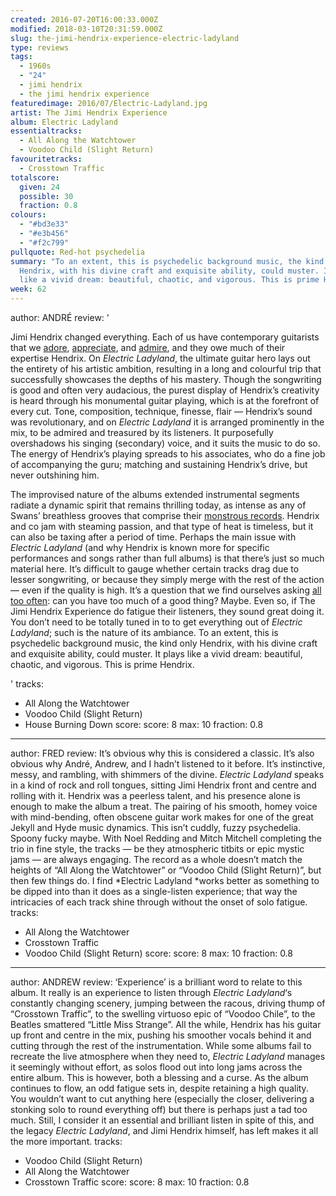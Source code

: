 ```yaml
---
created: 2016-07-20T16:00:33.000Z
modified: 2018-03-10T20:31:59.000Z
slug: the-jimi-hendrix-experience-electric-ladyland
type: reviews
tags:
  - 1960s
  - "24"
  - jimi hendrix
  - the jimi hendrix experience
featuredimage: 2016/07/Electric-Ladyland.jpg
artist: The Jimi Hendrix Experience
album: Electric Ladyland
essentialtracks:
  - All Along the Watchtower
  - Voodoo Child (Slight Return)
favouritetracks:
  - Crosstown Traffic
totalscore:
  given: 24
  possible: 30
  fraction: 0.8
colours:
  - "#bd3e33"
  - "#e3b456"
  - "#f2c799"
pullquote: Red-hot psychedelia
summary: "To an extent, this is psychedelic background music, the kind only
  Hendrix, with his divine craft and exquisite ability, could muster. It plays
  like a vivid dream: beautiful, chaotic, and vigorous. This is prime Hendrix."
week: 62
---
```

author: ANDRÉ
review: '<div class="_d97"><p>Jimi Hendrix changed everything. Each of us have
  contemporary guitarists that we <a
  href="reviews/like-clockwork/" target="_blank"
  rel="noopener">adore</a>, <a
  href="reviews/radiohead-ok-computer/" target="_blank"
  rel="noopener">appreciate</a>, and <a
  href="reviews/muse-origin-of-symmetry/" target="_blank"
  rel="noopener">admire</a>, and they&nbsp;owe much of their expertise Hendrix.
  On <em>Electric Ladyland</em>, the ultimate guitar hero lays out the entirety
  of his artistic ambition, resulting in a long and colourful trip that
  successfully showcases the depths of his mastery. Though the songwriting is
  good and often very audacious, the purest display of Hendrix’s creativity is
  heard through his monumental guitar playing, which is at the forefront&nbsp;of
  every cut. Tone, composition, technique, finesse, flair — Hendrix’s sound was
  revolutionary, and on <em>Electric Ladyland</em> it is arranged prominently in
  the mix, to be admired and treasured by its listeners. It purposefully
  overshadows his singing (secondary) voice, and it suits the music&nbsp;to do
  so. The energy of Hendrix’s playing spreads to his associates, who do a fine
  job of accompanying the guru; matching and sustaining Hendrix’s drive, but
  never outshining him.</p><p>The improvised nature of the albums extended
  instrumental segments radiate a dynamic spirit that remains thrilling today,
  as intense as any of Swans’ breathless grooves that comprise their <a
  href="reviews/swans-the-glowing-man/" target="_blank"
  rel="noopener">monstrous records</a>. Hendrix and co jam with steaming
  passion, and that type of heat is timeless, but it can also be taxing after a
  period of time. Perhaps the main issue with <em>Electric Ladyland</em> (and
  why Hendrix is known more for specific performances and songs rather than full
  albums) is that there’s just so much material here. It’s difficult to gauge
  whether certain tracks drag due to lesser songwriting, or because they simply
  merge with the rest of the action — even if the quality is high. It’s a
  question that we find ourselves asking <a
  href="reviews/the-avalanches-wildflower/"
  target="_blank" rel="noopener">all too often</a>: can you have too much of a
  good thing? Maybe. Even so, if The Jimi Hendrix Experience do fatigue their
  listeners, they sound great doing it. You don’t need to be totally tuned in to
  to get everything out of&nbsp;<em>Electric Ladyland</em>; such is the nature
  of its ambiance. To an extent, this is psychedelic background music, the kind
  only Hendrix, with his divine craft and exquisite ability, could
  muster.&nbsp;It plays like a vivid dream: beautiful, chaotic, and vigorous.
  This is prime Hendrix.</p></div>'
tracks:
  - All Along the Watchtower
  - ­Voodoo Child (Slight Return)
  - ­House Burning Down
score:
  score: 8
  max: 10
  fraction: 0.8
---
author: FRED
review: It’s obvious why this is considered a classic. It’s also obvious
  why André, Andrew, and I hadn’t listened to it before. It’s instinctive,
  messy, and rambling, with shimmers of the divine. *Electric Ladyland* speaks
  in a kind of rock and roll tongues, sitting Jimi Hendrix front and centre and
  rolling with it. Hendrix was a peerless talent, and his presence alone is
  enough to make the album a treat. The pairing of his smooth, homey voice with
  mind-bending, often obscene guitar work makes for one of the great Jekyll and
  Hyde music dynamics. This isn’t cuddly, fuzzy psychedelia. Spoony fucky maybe.
  With Noel Redding and Mitch Mitchell completing the trio in fine style, the
  tracks — be they atmospheric titbits or epic mystic jams — are always
  engaging. The record as a whole doesn’t match the heights of “All Along the
  Watchtower” or “Voodoo Child (Slight Return)”, but then few things do. I find
  *Electric Ladyland *works better as something to be dipped into than it does
  as a single-listen experience; that way the intricacies of each track shine
  through without the onset of solo fatigue.
tracks:
  - All Along the Watchtower
  - ­Crosstown Traffic
  - ­Voodoo Child (Slight Return)
score:
  score: 8
  max: 10
  fraction: 0.8
---
author: ANDREW
review: ‘Experience’ is a brilliant word to relate to this album. It really is
  an experience to listen through *Electric Ladyland*‘s constantly changing
  scenery, jumping between the racous, driving thump of “Crosstown Traffic”, to
  the swelling virtuoso epic of “Voodoo Chile”, to the Beatles smattered “Little
  Miss Strange”. All the while, Hendrix has his guitar up front and centre in
  the mix, pushing his smoother vocals behind it and cutting through the rest of
  the instrumentation. While some albums fail to recreate the live atmosphere
  when they need to, *Electric Ladyland* manages it seemingly without effort, as
  solos flood out into long jams across the entire album. This is however, both
  a blessing and a curse. As the album continues to flow, an odd fatigue sets
  in, despite retaining a high quality. You wouldn’t want to cut anything here
  (especially the closer, delivering a stonking solo to round everything off)
  but there is perhaps just a tad too much. Still, I consider it an essential
  and brilliant listen in spite of this, and the legacy *Electric Ladyland*, and
  Jimi Hendrix himself, has left makes it all the more important.
tracks:
  - Voodoo Child (Slight Return)
  - ­All Along the Watchtower
  - ­Crosstown Traffic
score:
  score: 8
  max: 10
  fraction: 0.8
